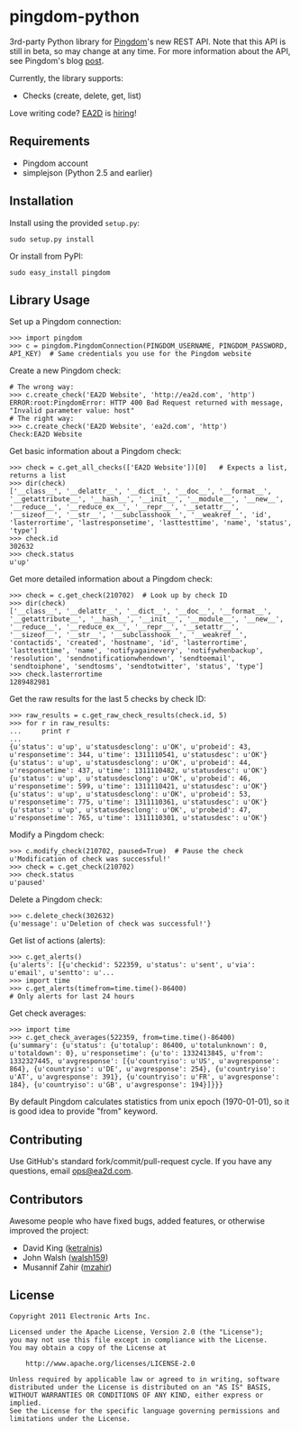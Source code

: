 pingdom-python
=====================
3rd-party Python library for [Pingdom](http://pingdom.com)'s new REST API.  Note that this API is still in beta, so may change at any time.  For more information about the API, see Pingdom's blog [post](http://royal.pingdom.com/2011/03/22/new-pingdom-api-enters-public-beta/).

Currently, the library supports:

* Checks (create, delete, get, list)

Love writing code? [EA2D](http://ea2d.com) is [hiring](http://ea2d.com/jobs/)!


Requirements
--------------------
- Pingdom account
- simplejson (Python 2.5 and earlier)


Installation
--------------------
Install using the provided `setup.py`:

    sudo setup.py install

Or install from PyPI:

    sudo easy_install pingdom


Library Usage
--------------------
Set up a Pingdom connection:
    
    >>> import pingdom
    >>> c = pingdom.PingdomConnection(PINGDOM_USERNAME, PINGDOM_PASSWORD, API_KEY)  # Same credentials you use for the Pingdom website
        
Create a new Pingdom check:

    # The wrong way:
    >>> c.create_check('EA2D Website', 'http://ea2d.com', 'http')
    ERROR:root:PingdomError: HTTP 400 Bad Request returned with message, "Invalid parameter value: host"
    # The right way:
    >>> c.create_check('EA2D Website', 'ea2d.com', 'http')
    Check:EA2D Website
    
Get basic information about a Pingdom check:

    >>> check = c.get_all_checks(['EA2D Website'])[0]   # Expects a list, returns a list
    >>> dir(check)
    ['__class__', '__delattr__', '__dict__', '__doc__', '__format__', '__getattribute__', '__hash__', '__init__', '__module__', '__new__', '__reduce__', '__reduce_ex__', '__repr__', '__setattr__', '__sizeof__', '__str__', '__subclasshook__', '__weakref__', 'id', 'lasterrortime', 'lastresponsetime', 'lasttesttime', 'name', 'status', 'type']
    >>> check.id
    302632
    >>> check.status
    u'up'

Get more detailed information about a Pingdom check:

    >>> check = c.get_check(210702)  # Look up by check ID
    >>> dir(check)
    ['__class__', '__delattr__', '__dict__', '__doc__', '__format__', '__getattribute__', '__hash__', '__init__', '__module__', '__new__', '__reduce__', '__reduce_ex__', '__repr__', '__setattr__', '__sizeof__', '__str__', '__subclasshook__', '__weakref__', 'contactids', 'created', 'hostname', 'id', 'lasterrortime', 'lasttesttime', 'name', 'notifyagainevery', 'notifywhenbackup', 'resolution', 'sendnotificationwhendown', 'sendtoemail', 'sendtoiphone', 'sendtosms', 'sendtotwitter', 'status', 'type']
    >>> check.lasterrortime
    1289482981

Get the raw results for the last 5 checks by check ID:

    >>> raw_results = c.get_raw_check_results(check.id, 5)
    >>> for r in raw_results:
    ...     print r
    ... 
    {u'status': u'up', u'statusdesclong': u'OK', u'probeid': 43, u'responsetime': 344, u'time': 1311110541, u'statusdesc': u'OK'}
    {u'status': u'up', u'statusdesclong': u'OK', u'probeid': 44, u'responsetime': 437, u'time': 1311110482, u'statusdesc': u'OK'}
    {u'status': u'up', u'statusdesclong': u'OK', u'probeid': 46, u'responsetime': 599, u'time': 1311110421, u'statusdesc': u'OK'}
    {u'status': u'up', u'statusdesclong': u'OK', u'probeid': 53, u'responsetime': 775, u'time': 1311110361, u'statusdesc': u'OK'}
    {u'status': u'up', u'statusdesclong': u'OK', u'probeid': 47, u'responsetime': 765, u'time': 1311110301, u'statusdesc': u'OK'}


Modify a Pingdom check:

    >>> c.modify_check(210702, paused=True)  # Pause the check
    u'Modification of check was successful!'
    >>> check = c.get_check(210702)
    >>> check.status
    u'paused'

Delete a Pingdom check:

    >>> c.delete_check(302632)
    {u'message': u'Deletion of check was successful!'}

Get list of actions (alerts):

    >>> c.get_alerts()
    {u'alerts': [{u'checkid': 522359, u'status': u'sent', u'via': u'email', u'sentto': u'...
    >>> import time
    >>> c.get_alerts(timefrom=time.time()-86400)
    # Only alerts for last 24 hours

Get check averages:

    >>> import time
    >>> c.get_check_averages(522359, from=time.time()-86400)
    {u'summary': {u'status': {u'totalup': 86400, u'totalunknown': 0, u'totaldown': 0}, u'responsetime': {u'to': 1332413845, u'from': 1332327445, u'avgresponse': [{u'countryiso': u'US', u'avgresponse': 864}, {u'countryiso': u'DE', u'avgresponse': 254}, {u'countryiso': u'AT', u'avgresponse': 391}, {u'countryiso': u'FR', u'avgresponse': 184}, {u'countryiso': u'GB', u'avgresponse': 194}]}}}

By default Pingdom calculates statistics from unix epoch (1970-01-01), so it is good idea to provide "from" keyword.


Contributing
--------------------
Use GitHub's standard fork/commit/pull-request cycle.  If you have any questions, email <ops@ea2d.com>.

Contributors
--------------------
Awesome people who have fixed bugs, added features, or otherwise improved the project:

* David King ([ketralnis](https://github.com/ketralnis))
* John Walsh ([walsh159](https://github.com/walsh159))
* Musannif Zahir ([mzahir](https://github.com/mzahir))


License
--------------------

    Copyright 2011 Electronic Arts Inc.

    Licensed under the Apache License, Version 2.0 (the "License");
    you may not use this file except in compliance with the License.
    You may obtain a copy of the License at

        http://www.apache.org/licenses/LICENSE-2.0

    Unless required by applicable law or agreed to in writing, software
    distributed under the License is distributed on an "AS IS" BASIS,
    WITHOUT WARRANTIES OR CONDITIONS OF ANY KIND, either express or implied.
    See the License for the specific language governing permissions and
    limitations under the License.
